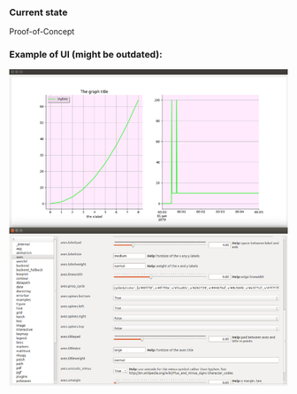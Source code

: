 ### Current state
Proof-of-Concept

### Example of UI (might be outdated):
![GUI sample image](/stylebuilder_ui.png)
